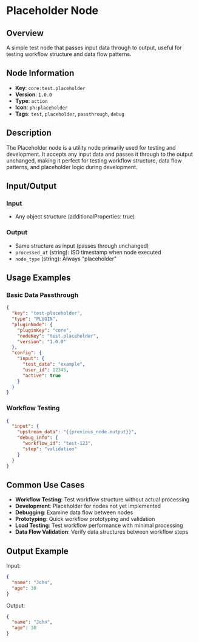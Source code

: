 # Placeholder Node

## Overview

A simple test node that passes input data through to output, useful for testing workflow structure and data flow patterns.

## Node Information

- **Key**: `core:test.placeholder`
- **Version**: `1.0.0`
- **Type**: `action`
- **Icon**: `ph:placeholder`
- **Tags**: `test`, `placeholder`, `passthrough`, `debug`

## Description

The Placeholder node is a utility node primarily used for testing and development. It accepts any input data and passes it through to the output unchanged, making it perfect for testing workflow structure, data flow patterns, and placeholder logic during development.

## Input/Output

### Input
- Any object structure (additionalProperties: true)

### Output
- Same structure as input (passes through unchanged)
- `processed_at` (string): ISO timestamp when node executed
- `node_type` (string): Always "placeholder"

## Usage Examples

### Basic Data Passthrough
```json
{
  "key": "test-placeholder",
  "type": "PLUGIN",
  "pluginNode": {
    "pluginKey": "core",
    "nodeKey": "test.placeholder",
    "version": "1.0.0"
  },
  "config": {
    "input": {
      "test_data": "example",
      "user_id": 12345,
      "active": true
    }
  }
}
```

### Workflow Testing
```json
{
  "input": {
    "upstream_data": "{{previous_node.output}}",
    "debug_info": {
      "workflow_id": "test-123",
      "step": "validation"
    }
  }
}
```

## Common Use Cases

- **Workflow Testing**: Test workflow structure without actual processing
- **Development**: Placeholder for nodes not yet implemented
- **Debugging**: Examine data flow between nodes
- **Prototyping**: Quick workflow prototyping and validation
- **Load Testing**: Test workflow performance with minimal processing
- **Data Flow Validation**: Verify data structures between workflow steps

## Output Example

Input:
```json
{
  "name": "John",
  "age": 30
}
```

Output:
```json
{
  "name": "John",
  "age": 30
}
```
